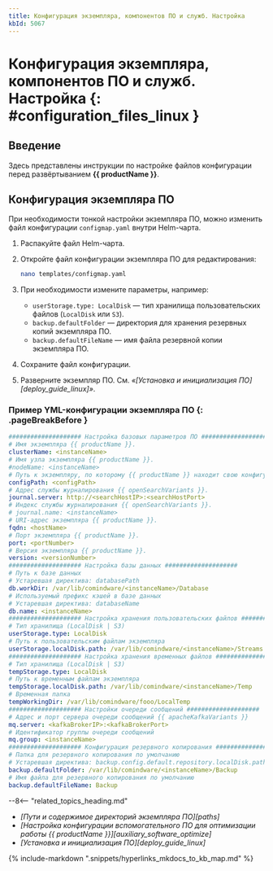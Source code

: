 ```yaml
---
title: Конфигурация экземпляра, компонентов ПО и служб. Настройка
kbId: 5067
---
```


# Конфигурация экземпляра, компонентов ПО и служб. Настройка {: #configuration_files_linux }

## Введение

Здесь представлены инструкции по настройке файлов конфигурации перед развёртыванием **{{ productName }}**.

## Конфигурация экземпляра ПО

При необходимости тонкой настройки экземпляра ПО, можно изменить файл конфигурации `configmap.yaml` внутри Helm-чарта.

1. Распакуйте файл Helm-чарта.
2. Откройте файл конфигурации экземпляра ПО для редактирования:

    ``` sh
    nano templates/configmap.yaml
    ```

3. При необходимости измените параметры, например:

    - `userStorage.type: LocalDisk` — тип хранилища пользовательских файлов (`LocalDisk` или `S3`).
    - `backup.defaultFolder` — директория для хранения резервных копий экземпляра ПО.
    - `backup.defaultFileName` — имя файла резервной копии экземпляра ПО.

4. Сохраните файл конфигурации.
5. Разверните экземпляр ПО. См. _«[Установка и инициализация ПО][deploy_guide_linux]»_.

### Пример YML-конфигурации экземпляра ПО {: .pageBreakBefore }

<!--instanceYML-start-->
``` yaml
#################### Настройка базовых параметров ПО ####################
# Имя экземпляра {{ productName }}.
clusterName: <instanceName>
# Имя узла экземпляра {{ productName }}.
#nodeName: <instanceName>
# Путь к экземпляру, по которому {{ productName }} находит свою конфигурацию.
configPath: <configPath>
# Адрес службы журналирования {{ openSearchVariants }}.
journal.server: http://<searchHostIP>:<searchHostPort>
# Индекс службы журналирования {{ openSearchVariants }}.
# journal.name: <instanceName>
# URI-адрес экземпляра {{ productName }}.
fqdn: <hostName>
# Порт экземпляра {{ productName }}.
port: <portNumber>
# Версия экземпляра {{ productName }}.
version: <versionNumber>
#################### Настройка базы данных ####################
# Путь к базе данных
# Устаревшая директива: databasePath
db.workDir: /var/lib/comindware/<instanceName>/Database
# Используемый префикс кэшей в базе данных
# Устаревшая директива: databaseName
db.name: <instanceName>
#################### Настройка хранения пользовательских файлов ####################
# Тип хранилища (LocalDisk | S3)
userStorage.type: LocalDisk
# Путь к пользовательским файлам экземпляра
userStorage.localDisk.path: /var/lib/comindware/<instanceName>/Streams
#################### Настройка хранения временных файлов ####################
# Тип хранилища (LocalDisk | S3)
tempStorage.type: LocalDisk
# Путь к временным файлам экземпляра
tempStorage.localDisk.path: /var/lib/comindware/<instanceName>/Temp
# Временная папка
tempWorkingDir: /var/lib/comindware/fooo/LocalTemp
#################### Настройки очереди сообщений ####################
# Адрес и порт сервера очереди сообщений {{ apacheKafkaVariants }}
mq.server: <kafkaBrokerIP>:<kafkaBrokerPort>
# Идентификатор группы очереди сообщений
mq.group: <instanceName>
#################### Конфигурация резервного копирования ####################
# Папка для резервного копирования по умолчанию
# Устаревшая директива: backup.config.default.repository.localDisk.path
backup.defaultFolder: /var/lib/comindware/<instanceName>/Backup
# Имя файла для резервного копирования по умолчанию
backup.defaultFileName: Backup
```
<!--instanceYML-end-->

<div class="relatedTopics" markdown="block">

--8<-- "related_topics_heading.md"

- _[Пути и содержимое директорий экземпляра ПО][paths]_
- _[Настройка конфигурации вспомогательного ПО для оптимизации работы {{ productName }}][auxiliary_software_optimize]_
- _[Установка и инициализация ПО][deploy_guide_linux]_

</div>

{% include-markdown ".snippets/hyperlinks_mkdocs_to_kb_map.md" %}
